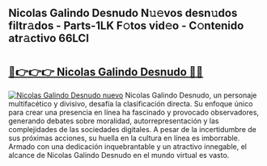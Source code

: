 ## Nicolas Galindo Desnudo N𝚞𝚎vos desn𝚞dos filtr𝚊dos - Parts-1LK F𝚘tos vid𝚎o - C𝚘ntenido atr𝚊ctivo 66LCl

# <h2><a href="http://mb9xxc.tromn.icu/?c=Nicolas+Galindo+Desnudo">🔗👉👉👉 Nicolas Galindo Desnudo 🔗🔗</a></h2>

[![Nicolas Galindo Desnudo nuevo](https://i.imgur.com/pEAQMta.gif)](http://mb9xxc.tromn.icu/?c=Nicolas+Galindo+Desnudo)
Nicolas Galindo Desnudo, un personaje multifacético y divisivo, desafía la clasificación directa. Su enfoque único para crear una presencia en línea ha fascinado y provocado observadores, generando debates sobre moralidad, autorrepresentación y las complejidades de las sociedades digitales. A pesar de la incertidumbre de sus próximas acciones, su huella en la cultura en línea es imborrable. Armado con una dedicación inquebrantable y un atractivo innegable, el alcance de Nicolas Galindo Desnudo en el mundo virtual es vasto.
